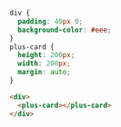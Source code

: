 ```css [style]
div {
  padding: 40px 0;
  background-color: #eee;
}
plus-card {
  height: 200px;
  width: 200px;
  margin: auto;
}
```

```html [template]
<div>
  <plus-card></plus-card>
</div>
```
